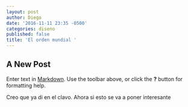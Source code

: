 ```yaml
---
layout: post
author: Diego
date: '2016-11-11 23:35 -0500'
categories: diseno
published: false
title: 'El orden mundial '
---
```

## A New Post

Enter text in [Markdown](http://daringfireball.net/projects/markdown/). Use the toolbar above, or click the **?** button for formatting help.

Creo que ya di en el clavo. Ahora si esto se va a poner interesante
